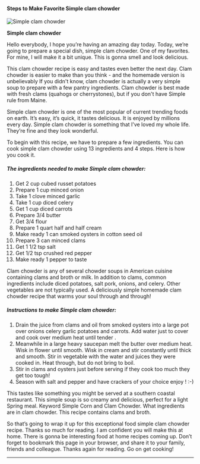             

#### Steps to Make Favorite Simple clam chowder

![Simple clam chowder](https://img-global.cpcdn.com/recipes/23133591/751x532cq70/simple-clam-chowder-recipe-main-photo.jpg)

**Simple clam chowder**

Hello everybody, I hope you’re having an amazing day today. Today, we’re going to prepare a special dish, simple clam chowder. One of my favorites. For mine, I will make it a bit unique. This is gonna smell and look delicious.

This clam chowder recipe is easy and tastes even better the next day. Clam chowder is easier to make than you think - and the homemade version is unbelievably If you didn't know, clam chowder is actually a very simple soup to prepare with a few pantry ingredients. Clam chowder is best made with fresh clams (quahogs or cherrystones), but if you don't have Simple rule from Maine.

Simple clam chowder is one of the most popular of current trending foods on earth. It’s easy, it’s quick, it tastes delicious. It is enjoyed by millions every day. Simple clam chowder is something that I’ve loved my whole life. They’re fine and they look wonderful.

To begin with this recipe, we have to prepare a few ingredients. You can cook simple clam chowder using 13 ingredients and 4 steps. Here is how you cook it.

##### The ingredients needed to make Simple clam chowder:

1.  Get 2 cup cubed russet potatoes
2.  Prepare 1 cup minced onion
3.  Take 1 clove minced garlic
4.  Take 1 cup diced celery
5.  Get 1 cup diced carrots
6.  Prepare 3/4 butter
7.  Get 3/4 flour
8.  Prepare 1 quart half and half cream
9.  Make ready 1 can smoked oysters in cotton seed oil
10.  Prepare 3 can minced clams
11.  Get 1 1/2 tsp salt
12.  Get 1/2 tsp crushed red pepper
13.  Make ready 1 pepper to taste

Clam chowder is any of several chowder soups in American cuisine containing clams and broth or milk. In addition to clams, common ingredients include diced potatoes, salt pork, onions, and celery. Other vegetables are not typically used. A deliciously simple homemade clam chowder recipe that warms your soul through and through!

##### Instructions to make Simple clam chowder:

1.  Drain the juice from clams and oil from smoked oysters into a large pot over onions celery garlic potatoes and carrots. Add water just to cover and cook over medium heat until tender .
2.  Meanwhile in a large heavy saucepan melt the butter over medium heat. Wisk in flower until smooth. Wisk in cream and stir constantly until thick and smooth. Stir in vegetable with the water and juices they were cooked in. Heat through, but do not bring to boil.
3.  Stir in clams and oysters just before serving if they cook too much they get too tough!
4.  Season with salt and pepper and have crackers of your choice enjoy ! :-)

This tastes like something you might be served at a southern coastal restaurant. This simple soup is so creamy and delicious, perfect for a light Spring meal. Keyword Simple Corn and Clam Chowder. What ingredients are in clam chowder. This recipe contains clams and broth.

So that’s going to wrap it up for this exceptional food simple clam chowder recipe. Thanks so much for reading. I am confident you will make this at home. There is gonna be interesting food at home recipes coming up. Don’t forget to bookmark this page in your browser, and share it to your family, friends and colleague. Thanks again for reading. Go on get cooking!

* * *